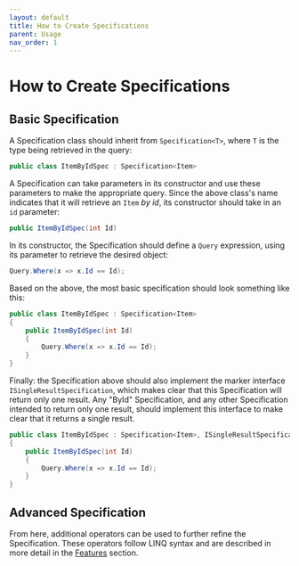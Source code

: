 ```yaml
---
layout: default
title: How to Create Specifications
parent: Usage
nav_order: 1
---
```


# How to Create Specifications

## Basic Specification

A Specification class should inherit from `Specification<T>`, where `T` is the type being retrieved in the query:

```csharp
public class ItemByIdSpec : Specification<Item>
```

A Specification can take parameters in its constructor and use these parameters to make the appropriate query. Since the above class's name indicates that it will retrieve an `Item` *by id*, its constructor should take in an `id` parameter:

```csharp
public ItemByIdSpec(int Id)
```

In its constructor, the Specification should define a `Query` expression, using its parameter to retrieve the desired object:

```csharp
Query.Where(x => x.Id == Id);
```

Based on the above, the most basic specification should look something like this:

```csharp
public class ItemByIdSpec : Specification<Item>
{
    public ItemByIdSpec(int Id)
    {
        Query.Where(x => x.Id == Id);
    }
}
```

Finally: the Specification above should also implement the marker interface `ISingleResultSpecification`, which makes clear that this Specification will return only one result. Any "ById" Specification, and any other Specification intended to return only one result, should implement this interface to make clear that it returns a single result.

```csharp
public class ItemByIdSpec : Specification<Item>, ISingleResultSpecification
{
    public ItemByIdSpec(int Id)
    {
        Query.Where(x => x.Id == Id);
    }
}
```

## Advanced Specification

From here, additional operators can be used to further refine the Specification. These operators follow LINQ syntax and are described in more detail in the [Features](../features/index.md) section.
